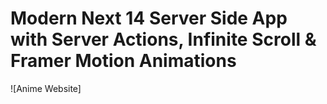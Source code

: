 # Modern Next 14 Server Side App with Server Actions, Infinite Scroll & Framer Motion Animations

![Anime Website]

